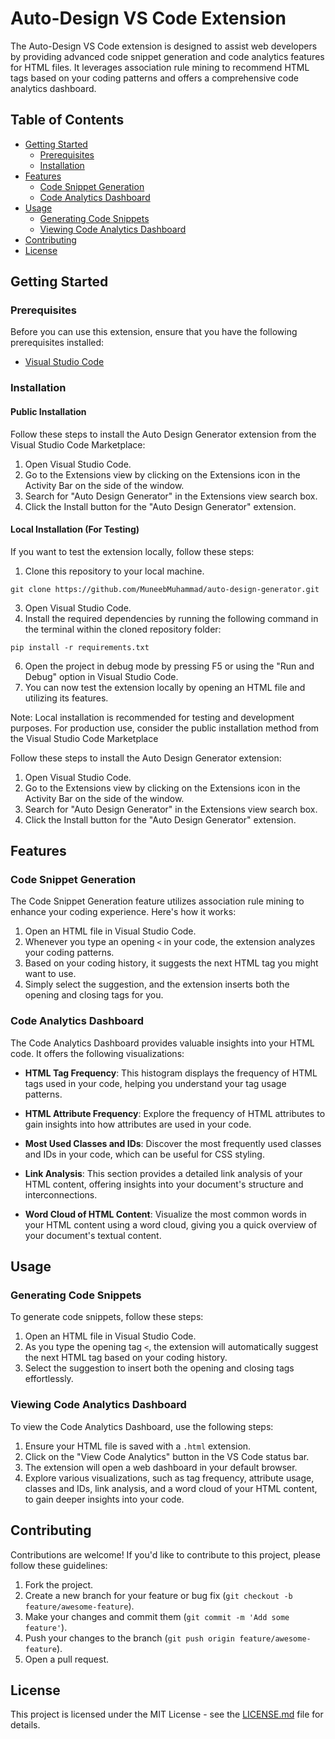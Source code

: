 # Auto-Design VS Code Extension

The Auto-Design VS Code extension is designed to assist web developers by providing advanced code snippet generation and code analytics features for HTML files. It leverages association rule mining to recommend HTML tags based on your coding patterns and offers a comprehensive code analytics dashboard.

## Table of Contents

- [Getting Started](#getting-started)
  - [Prerequisites](#prerequisites)
  - [Installation](#installation)
- [Features](#features)
  - [Code Snippet Generation](#code-snippet-generation)
  - [Code Analytics Dashboard](#code-analytics-dashboard)
- [Usage](#usage)
  - [Generating Code Snippets](#generating-code-snippets)
  - [Viewing Code Analytics Dashboard](#viewing-code-analytics-dashboard)
- [Contributing](#contributing)
- [License](#license)

## Getting Started

### Prerequisites

Before you can use this extension, ensure that you have the following prerequisites installed:

- [Visual Studio Code](https://code.visualstudio.com/)

### Installation

#### Public Installation

Follow these steps to install the Auto Design Generator extension from the Visual Studio Code Marketplace:

1. Open Visual Studio Code.
2. Go to the Extensions view by clicking on the Extensions icon in the Activity Bar on the side of the window.
3. Search for "Auto Design Generator" in the Extensions view search box.
4. Click the Install button for the "Auto Design Generator" extension.

#### Local Installation (For Testing)

If you want to test the extension locally, follow these steps:

1. Clone this repository to your local machine.
   
`git clone https://github.com/MuneebMuhammad/auto-design-generator.git`

3. Open Visual Studio Code.
4. Install the required dependencies by running the following command in the terminal within the cloned repository folder:
   
`pip install -r requirements.txt`

6. Open the project in debug mode by pressing F5 or using the "Run and Debug" option in Visual Studio Code.
7. You can now test the extension locally by opening an HTML file and utilizing its features.

Note: Local installation is recommended for testing and development purposes. For production use, consider the public installation method from the Visual Studio Code Marketplace

Follow these steps to install the Auto Design Generator extension:

1. Open Visual Studio Code.
2. Go to the Extensions view by clicking on the Extensions icon in the Activity Bar on the side of the window.
3. Search for "Auto Design Generator" in the Extensions view search box.
4. Click the Install button for the "Auto Design Generator" extension.

## Features

### Code Snippet Generation

The Code Snippet Generation feature utilizes association rule mining to enhance your coding experience. Here's how it works:

1. Open an HTML file in Visual Studio Code.
2. Whenever you type an opening `<` in your code, the extension analyzes your coding patterns.
3. Based on your coding history, it suggests the next HTML tag you might want to use.
4. Simply select the suggestion, and the extension inserts both the opening and closing tags for you.

### Code Analytics Dashboard

The Code Analytics Dashboard provides valuable insights into your HTML code. It offers the following visualizations:

- **HTML Tag Frequency**: This histogram displays the frequency of HTML tags used in your code, helping you understand your tag usage patterns.

- **HTML Attribute Frequency**: Explore the frequency of HTML attributes to gain insights into how attributes are used in your code.

- **Most Used Classes and IDs**: Discover the most frequently used classes and IDs in your code, which can be useful for CSS styling.

- **Link Analysis**: This section provides a detailed link analysis of your HTML content, offering insights into your document's structure and interconnections.

- **Word Cloud of HTML Content**: Visualize the most common words in your HTML content using a word cloud, giving you a quick overview of your document's textual content.

## Usage

### Generating Code Snippets

To generate code snippets, follow these steps:

1. Open an HTML file in Visual Studio Code.
2. As you type the opening tag `<`, the extension will automatically suggest the next HTML tag based on your coding history.
3. Select the suggestion to insert both the opening and closing tags effortlessly.

### Viewing Code Analytics Dashboard

To view the Code Analytics Dashboard, use the following steps:

1. Ensure your HTML file is saved with a `.html` extension.
2. Click on the "View Code Analytics" button in the VS Code status bar.
3. The extension will open a web dashboard in your default browser.
4. Explore various visualizations, such as tag frequency, attribute usage, classes and IDs, link analysis, and a word cloud of your HTML content, to gain deeper insights into your code.

## Contributing

Contributions are welcome! If you'd like to contribute to this project, please follow these guidelines:

1. Fork the project.
2. Create a new branch for your feature or bug fix (`git checkout -b feature/awesome-feature`).
3. Make your changes and commit them (`git commit -m 'Add some feature'`).
4. Push your changes to the branch (`git push origin feature/awesome-feature`).
5. Open a pull request.

## License

This project is licensed under the MIT License - see the [LICENSE.md](LICENSE.md) file for details.

